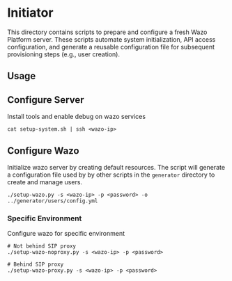 # Initiator

This directory contains scripts to prepare and configure a fresh Wazo
Platform server. These scripts automate system initialization, API access
configuration, and generate a reusable configuration file for subsequent
provisioning steps (e.g., user creation).

## Usage

## Configure Server

Install tools and enable debug on wazo services

```shell
cat setup-system.sh | ssh <wazo-ip>
```

## Configure Wazo

Initialize wazo server by creating default resources.
The script will generate a configuration file used by by other scripts in the
`generator` directory to create and manage users.

```shell
./setup-wazo.py -s <wazo-ip> -p <password> -o ../generator/users/config.yml
```

### Specific Environment

Configure wazo for specific environment

```shell
# Not behind SIP proxy
./setup-wazo-noproxy.py -s <wazo-ip> -p <password>

# Behind SIP proxy
./setup-wazo-proxy.py -s <wazo-ip> -p <password>
```
